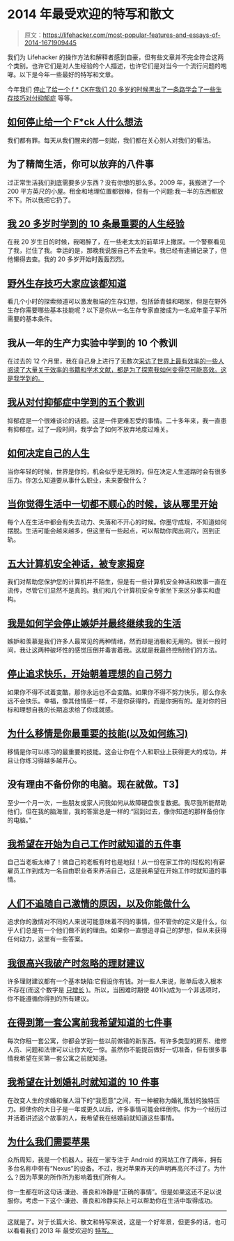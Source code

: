 # 2014 年最受欢迎的特写和散文

> 原文：<https://lifehacker.com/most-popular-features-and-essays-of-2014-1671909445>

我们为 Lifehacker 的操作方法和解释者感到自豪，但有些文章并不完全符合这两个类别。也许它们是对人生经验的个人描述，也许它们是对当今一个流行问题的咆哮。以下是今年一些最好的特写和文章。



今年我们 [停止了给一个 f * CK](https://lifehacker.com/how-to-stop-giving-a-f-ck-what-people-think-1530784365)[在我们 20 多岁的时候黑出了一条路](http://lifehacker.com/10-of-the-most-important-life-lessons-i-learned-from-my-1547298543)[学会了一些生存技巧](http://lifehacker.com/the-wilderness-survival-skills-everyone-should-know-5881604)[对付抑郁症](http://lifehacker.com/five-lessons-i-learned-from-dealing-with-depression-1595249546) 等等。

## [如何停止给一个 F*ck 人什么想法](http://lifehacker.com/how-to-stop-giving-a-f-ck-what-people-think-1530784365)

我们都有罪。每天从我们醒来的那一刻起，我们都在关心别人对我们的看法。

## 为了精简生活，你可以放弃的八件事

过正常生活我们到底需要多少东西？没有你想的那么多。2009 年，我搬进了一个 200 平方英尺的小屋。租金和地理位置都很棒，但有一个问题:我一半的东西都放不下。所以我把它扔了。

## [我 20 多岁时学到的 10 条最重要的人生经验](http://lifehacker.com/10-of-the-most-important-life-lessons-i-learned-from-my-1547298543)

在我 20 岁生日的时候，我喝醉了，在一些老太太的前草坪上撒尿。一个警察看见了我，拦住了我。幸运的是，那晚我说服自己不去坐牢。我已经有逮捕记录了，但他懒得去查。我的 20 多岁开始时轰轰烈烈。

## [野外生存技巧大家应该都知道](http://lifehacker.com/the-wilderness-survival-skills-everyone-should-know-5881604)

看几个小时的探索频道可以激发极端的生存幻想，包括舔青蛙和喝尿，但是在野外生存你需要哪些基本技能呢？以下是你从一名生存专家直接成为一名成年童子军所需要的基本条件。

## 我从一年的生产力实验中学到的 10 个教训

在过去的 12 个月里，我在自己身上进行了无数次[采访了世界上最有效率的一些人](http://ayearofproductivity.com/category/interviews/)[阅读了大量关于效率的书籍和学术文献，都是为了探索我如何变得尽可能高效。这是我学到的。](http://ayearofproductivity.com/favorite-books-productivity/)

## [我从对付抑郁症中学到的五个教训](http://lifehacker.com/five-lessons-i-learned-from-dealing-with-depression-1595249546)

抑郁症是一个很难谈论的话题。这是一件更难忍受的事情。二十多年来，我一直患有抑郁症。过了一段时间，我学会了如何不放弃地度过难关。

## [如何决定自己的人生](http://lifehacker.com/how-to-decide-on-what-to-do-with-your-life-1588240029)

当你年轻的时候，世界是你的，机会似乎是无限的，但在决定人生道路时会有很多压力。你怎么知道要从事什么职业，未来要做什么？

## [当你觉得生活中一切都不顺心的时候，该从哪里开始](http://lifehacker.com/where-to-start-when-it-feels-like-nothing-is-going-righ-1640250197)

每个人在生活中都会有失去动力、失落和不开心的时候。你墨守成规，不知道如何摆脱。生活可能会越来越多，但这里有一些起点，可以帮助你爬出洞穴，回到正轨。

## [五大计算机安全神话，被专家揭穿](http://lifehacker.com/five-computer-security-myths-debunked-by-experts-1602290081)

我们对帮助您保护您的计算机并不陌生，但是有一些计算机安全神话和故事一直在流传，尽管它们显然不是真的。我们和几个计算机安全专家坐下来区分事实和虚构。

## [我是如何学会停止嫉妒并最终继续我的生活](http://lifehacker.com/how-i-learned-to-stop-being-so-jealous-and-finally-get-1529920256)

嫉妒和羡慕是我们许多人最常见的两种情绪，然而却是消极和无用的。很长一段时间，我让这两种破坏性的感觉压倒并毒害着我。这就是我最终控制他们的方法。

## [停止追求快乐，开始朝着理想的自己努力](http://lifehacker.com/stop-trying-to-be-happy-and-start-working-towards-your-1572537899)

如果你不得不试着变酷，那你永远也不会变酷。如果你不得不努力快乐，那么你永远不会快乐。幸福，像其他情感一样，不是你获得的，而是你拥有的。是对你的目标和理想自我的长期追求给了你成就感。

## [为什么移情是你最重要的技能(以及如何练习)](http://lifehacker.com/why-empathy-is-your-most-important-skill-and-how-to-pr-1505011685)

移情是你可以练习的最重要的技能。这会让你在个人和职业上获得更大的成功，并且让你练习得越多越开心。

## 没有理由不备份你的电脑。现在就做。T3】

至少一个月一次，一些朋友或家人问我如何从故障硬盘恢复数据。我尽我所能帮助他们，但在我的脑海里，我的答案总是一样的:“回到过去，像你知道的那样备份你的电脑。”

## [我希望在开始为自己工作时就知道的五件事](http://lifehacker.com/five-things-i-wish-i-had-known-when-i-started-working-f-1497900668)

自己当老板太棒了！做自己的老板有时也是地狱！从一份在家工作的(轻松的)有薪雇员工作到成为一名自由职业者来养活自己，这是我希望在开始工作时就知道的事情。

## [人们不追随自己激情的原因，以及你能做什么](http://lifehacker.com/the-reasons-people-don-t-follow-their-passions-and-wha-1637716016)

追求你的激情对不同的人来说可能意味着不同的事情，但不管你的定义是什么，似乎人们总是有一个他们做不到的理由。如果你一直想追寻自己的梦想，但从未获得任何动力，这里有一些答案。

## [我很高兴我破产时忽略的理财建议](http://lifehacker.com/the-financial-advice-im-glad-i-ignored-when-i-was-brok-1492198947)

许多理财建议都有一个基本缺陷:它假设你有钱。对一些人来说，账单后收入根本不存在(而这个数字是 [只增长](http://www.nytimes.com/2013/01/13/sunday-review/americas-productivity-climbs-but-wages-stagnate.html?_r=0) )。所以，当困难时期使 401(k)成为一个非选项时，你不能遵循你得到的所有建议。

## [在得到第一套公寓前我希望知道的七件事](http://lifehacker.com/seven-things-i-wish-i-knew-before-getting-my-first-apar-1527417320)

每次你租一套公寓，你都会学到一些以前做错的新东西。有许多类型的房东、维修人员、问题和法律可以让你大吃一惊。虽然你不能提前做好一切准备，但有很多事情我希望在买第一套公寓之前就知道。

## [我希望在计划婚礼时就知道的 10 件事](http://lifehacker.com/10-things-i-wish-i-had-known-when-i-was-planning-my-wed-1566806538)

在改变人生的求婚和催人泪下的“我愿意”之间，有一种被称为婚礼策划的独特压力。即使你的大日子是一年或更久以后，许多事情可能会绊倒你。作为一个经历过并活着讲述这个故事的人，我希望我在结婚前就知道这些事情。

## [为什么我们需要苹果](http://lifehacker.com/why-we-need-apple-1633001783)

众所周知，我是一个机器人。我在一家专注于 Android 的网站工作了两年，拥有多台名称中带有“Nexus”的设备。不过，我对苹果昨天的声明再高兴不过了。为什么？因为苹果的所作所为影响着我们所有人。

你一生都在听这句话:谦逊、善良和冷静是“正确的事情”。但是如果这还不足以说服你，考虑一下这个:谦逊、善良和冷静实际上可以帮助你在生活中取得成功。

* * *

这就是了。对于长篇大论、散文和特写来说，这是一个好年景，但更多的话，也可以看看我们 2013 年 最受欢迎的 [特写。](http://lifehacker.com/most-popular-longform-features-of-2013-1491780262)